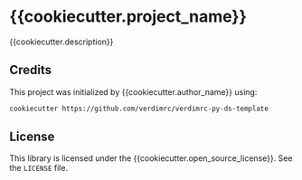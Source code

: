 # {{cookiecutter.project_name}}

{{cookiecutter.description}}

## Credits

This project was initialized by {{cookiecutter.author_name}} using:

```bash
cookiecutter https://github.com/verdimrc/verdimrc-py-ds-template
```

## License

This library is licensed under the {{cookiecutter.open_source_license}}. See the
`LICENSE` file.
